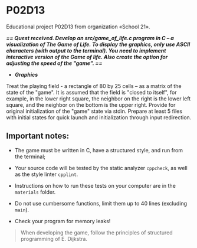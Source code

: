 # P02D13
Educational project P02D13 from organization «School 21».

***== Quest received. Develop an src/game_of_life.c program in C – a visualization of The Game of Life. To display the graphics, only use ASCII characters (with output to the terminal). You need to implement interactive version of the Game of life. Also create the option for adjusting the speed of the "game". ==***

* ***Graphics***

Treat the playing field - a rectangle of 80 by 25 cells – as a matrix of the state of the "game". 
It is assumed that the field is "closed to itself", for example, in the lower right square, the neighbor on the right is the lower left square, and the neighbor on the bottom is the upper right.
Provide for original initialization of the "game" state via stdin. Prepare at least 5 files with initial states for quick launch and initialization through input redirection. 

## Important notes:

* The game must be written in C, have a structured style, and run from the terminal; 
  
* Your source code will be tested by the static analyzer `cppcheck`, as well as the style linter `cpplint`. 
  
* Instructions on how to run these tests on your computer are in the `materials` folder. 
  
* Do not use cumbersome functions, limit them up to 40 lines (excluding `main`).

* Check your program for memory leaks!

> When developing the game, follow the principles of structured programming of E. Dijkstra.
